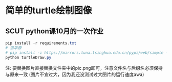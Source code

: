 # 简单的turtle绘制图像

SCUT python课10月的一次作业
--------
```powershell
pip install -r requirements.txt
# 清华源 
# pip install -i https://mirrors.tuna.tsinghua.edu.cn/pypi/web/simple -r requirements.txt
python turtleDraw.py

```

注: 要替换图片直接替换文件夹中的pic.png即可，注意文件名与后缀名必须保持与原来一致
(图片不宜过大，因为我还没测试过大图片的运行速度awa)